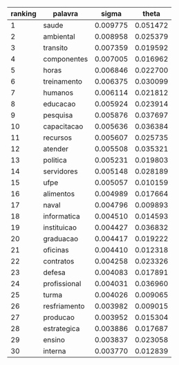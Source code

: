 | ranking | palavra | sigma | theta |
| --- | --- | --- | --- |
| 1 | saude | 0.009775 | 0.051472 |
| 2 | ambiental | 0.008958 | 0.025379 |
| 3 | transito | 0.007359 | 0.019592 |
| 4 | componentes | 0.007005 | 0.016962 |
| 5 | horas | 0.006846 | 0.022700 |
| 6 | treinamento | 0.006375 | 0.030099 |
| 7 | humanos | 0.006114 | 0.021812 |
| 8 | educacao | 0.005924 | 0.023914 |
| 9 | pesquisa | 0.005876 | 0.037697 |
| 10 | capacitacao | 0.005636 | 0.036384 |
| 11 | recursos | 0.005607 | 0.025735 |
| 12 | atender | 0.005508 | 0.035321 |
| 13 | politica | 0.005231 | 0.019803 |
| 14 | servidores | 0.005148 | 0.028189 |
| 15 | ufpe | 0.005057 | 0.010159 |
| 16 | alimentos | 0.004989 | 0.017664 |
| 17 | naval | 0.004796 | 0.009893 |
| 18 | informatica | 0.004510 | 0.014593 |
| 19 | instituicao | 0.004427 | 0.036832 |
| 20 | graduacao | 0.004417 | 0.019222 |
| 21 | oficinas | 0.004410 | 0.012318 |
| 22 | contratos | 0.004258 | 0.023326 |
| 23 | defesa | 0.004083 | 0.017891 |
| 24 | profissional | 0.004031 | 0.036960 |
| 25 | turma | 0.004026 | 0.009065 |
| 26 | resfriamento | 0.003982 | 0.009015 |
| 27 | producao | 0.003952 | 0.015304 |
| 28 | estrategica | 0.003886 | 0.017687 |
| 29 | ensino | 0.003837 | 0.023058 |
| 30 | interna | 0.003770 | 0.012839 |
